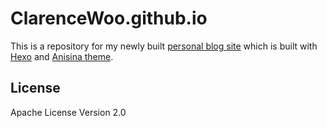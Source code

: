 # ClarenceWoo.github.io

This is a repository for my newly built [personal blog site](clarencewoo.github.io) which is built with [Hexo](https://hexo.io/) and [Anisina theme](https://github.com/Haojen/hexo-theme-Anisina).


## License
Apache License Version 2.0
